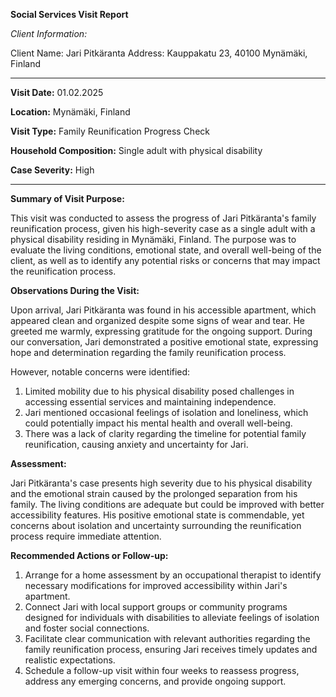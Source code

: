 **Social Services Visit Report**

*Client Information:*

Client Name: Jari Pitkäranta
Address: Kauppakatu 23, 40100 Mynämäki, Finland

---

**Visit Date:** 01.02.2025

**Location:** Mynämäki, Finland

**Visit Type:** Family Reunification Progress Check

**Household Composition:** Single adult with physical disability

**Case Severity:** High

---

**Summary of Visit Purpose:**

This visit was conducted to assess the progress of Jari Pitkäranta's family reunification process, given his high-severity case as a single adult with a physical disability residing in Mynämäki, Finland. The purpose was to evaluate the living conditions, emotional state, and overall well-being of the client, as well as to identify any potential risks or concerns that may impact the reunification process.

**Observations During the Visit:**

Upon arrival, Jari Pitkäranta was found in his accessible apartment, which appeared clean and organized despite some signs of wear and tear. He greeted me warmly, expressing gratitude for the ongoing support. During our conversation, Jari demonstrated a positive emotional state, expressing hope and determination regarding the family reunification process.

However, notable concerns were identified:

1. Limited mobility due to his physical disability posed challenges in accessing essential services and maintaining independence.
2. Jari mentioned occasional feelings of isolation and loneliness, which could potentially impact his mental health and overall well-being.
3. There was a lack of clarity regarding the timeline for potential family reunification, causing anxiety and uncertainty for Jari.

**Assessment:**

Jari Pitkäranta's case presents high severity due to his physical disability and the emotional strain caused by the prolonged separation from his family. The living conditions are adequate but could be improved with better accessibility features. His positive emotional state is commendable, yet concerns about isolation and uncertainty surrounding the reunification process require immediate attention.

**Recommended Actions or Follow-up:**

1. Arrange for a home assessment by an occupational therapist to identify necessary modifications for improved accessibility within Jari's apartment.
2. Connect Jari with local support groups or community programs designed for individuals with disabilities to alleviate feelings of isolation and foster social connections.
3. Facilitate clear communication with relevant authorities regarding the family reunification process, ensuring Jari receives timely updates and realistic expectations.
4. Schedule a follow-up visit within four weeks to reassess progress, address any emerging concerns, and provide ongoing support.